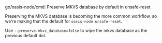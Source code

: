 go/oasis-node/cmd: Preserve MKVS database by default in unsafe-reset

Preserving the MKVS database is becoming the more common workflow, so we're
making that the default for `oasis-node unsafe-reset`.

Use `--preserve.mkvs_database=false` to wipe the mkvs database as the
previous default did.
